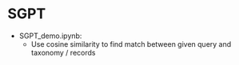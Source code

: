 # SGPT

* SGPT_demo.ipynb:
    * Use cosine similarity to find match between given query and taxonomy / records